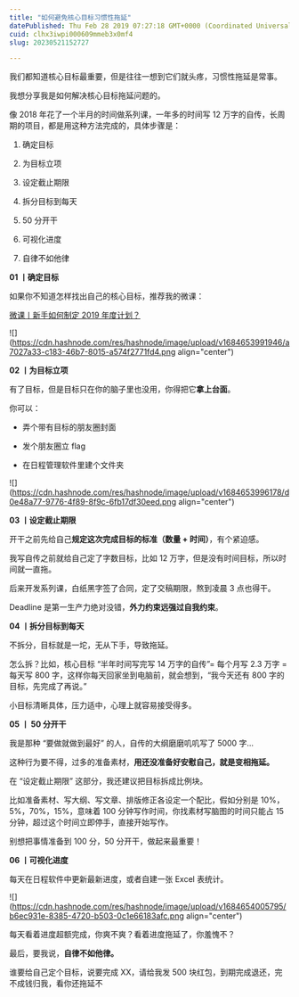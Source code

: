 ```yaml
---
title: "如何避免核心目标习惯性拖延"
datePublished: Thu Feb 28 2019 07:27:18 GMT+0000 (Coordinated Universal Time)
cuid: clhx3iwpi000609mmeb3x0mf4
slug: 20230521152727

---
```


我们都知道核心目标最重要，但是往往一想到它们就头疼，习惯性拖延是常事。

我想分享我是如何解决核心目标拖延问题的。

像 2018 年花了一个半月的时间做系列课，一年多的时间写 12 万字的自传，长周期的项目，都是用这种方法完成的，具体步骤是：

1. 确定目标
    
2. 为目标立项
    
3. 设定截止期限
    
4. 拆分目标到每天
    
5. 50 分开干
    
6. 可视化进度
    
7. 自律不如他律
    

**01 丨确定目标**

如果你不知道怎样找出自己的核心目标，推荐我的微课：

[微课丨新手如何制定 2019 年度计划？](http://mp.weixin.qq.com/s?__biz=MzI3MzU5MDA1OQ==&mid=2247485107&idx=2&sn=7f5095180057c26429444e73343ff69b&chksm=eb21b4f7dc563de10ed6658fd1b1d77d1e98423af5b612fc6fcec03909c8402b4a3cb6a0d5f0&scene=21#wechat_redirect)

![](https://cdn.hashnode.com/res/hashnode/image/upload/v1684653991946/a7027a33-c183-46b7-8015-a574f2771fd4.png align="center")

**02 丨为目标立项**

有了目标，但是目标只在你的脑子里也没用，你得把它**拿上台面**。

你可以：

* 弄个带有目标的朋友圈封面
    
* 发个朋友圈立 flag
    
* 在日程管理软件里建个文件夹
    

![](https://cdn.hashnode.com/res/hashnode/image/upload/v1684653996178/d0e48a77-9776-4f89-8f9c-6fb17df30eed.png align="center")

**03 丨设定截止期限**

开干之前先给自己**规定这次完成目标的标准（数量 + 时间）**，有个紧迫感。

我写自传之前就给自己定了字数目标，比如 12 万字，但是没有时间目标，所以时间就一直拖。

后来开发系列课，白纸黑字签了合同，定了交稿期限，熬到凌晨 3 点也得干。

Deadline 是第一生产力绝对没错，**外力约束远强过自我约束**。

**04 丨拆分目标到每天**

不拆分，目标就是一坨，无从下手，导致拖延。

怎么拆？比如，核心目标 “半年时间写完写 14 万字的自传”= 每个月写 2.3 万字 = 每天写 800 字，这样你每天回家坐到电脑前，就会想到，“我今天还有 800 字的目标，先完成了再说。”

小目标清晰具体，压力适中，心理上就容易接受得多。

**05 丨 50 分开干**

我是那种 “要做就做到最好” 的人，自传的大纲磨磨叽叽写了 5000 字...

这种行为要不得，过多的准备素材，**用还没准备好安慰自己，就是变相拖延。**

在 “设定截止期限” 这部分，我还建议把目标拆成比例块。

比如准备素材、写大纲、写文章、排版修正各设定一个配比，假如分别是 10%，5%，70%，15%，意味着 100 分钟写作时间，你找素材写脑图的时间只能占 15 分钟，超过这个时间立即停手，直接开始写作。

别想把事情准备到 100 分，50 分开干，做起来最重要！

**06 丨可视化进度**

每天在日程软件中更新最新进度，或者自建一张 Excel 表统计。

![](https://cdn.hashnode.com/res/hashnode/image/upload/v1684654005795/b6ec931e-8385-4720-b503-0c1e66183afc.png align="center")

每天看着进度超额完成，你爽不爽？看着进度拖延了，你羞愧不？

最后，要我说，**自律不如他律。**

谁要给自己定个目标，说要完成 XX，请给我发 500 块红包，到期完成退还，完不成钱归我，看你还拖延不